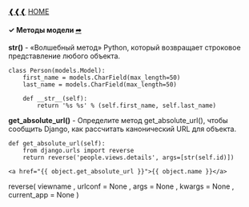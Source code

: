 [❰❰❰](https://github.com/L1quide/CheatSeets/blob/master/Django_main.md)  [HOME](https://github.com/L1quide/CheatSeets/blob/master/README.md)

#### ✓ Методы модели [➦](https://django.fun/docs/django/ru/3.0/topics/db/models/#model-methods)

**__str__()** - «Волшебный метод» Python, который возвращает строковое представление любого объекта.

    class Person(models.Model):
        first_name = models.CharField(max_length=50)
        last_name = models.CharField(max_length=50)
    
        def __str__(self):
            return '%s %s' % (self.first_name, self.last_name)
            
**get_absolute_url()** - Определите метод get_absolute_url(), чтобы сообщить Django, как рассчитать канонический URL для объекта.

    def get_absolute_url(self):
        from django.urls import reverse
        return reverse('people.views.details', args=[str(self.id)])
  
    <a href="{{ object.get_absolute_url }}">{{ object.name }}</a>
        
reverse( viewname , urlconf = None , args = None , kwargs = None , current_app = None ) 

